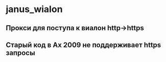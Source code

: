 # janus_wialon

## Прокси для поступа к виалон http->https

## Старый код в Ax 2009 не поддерживает https запросы
